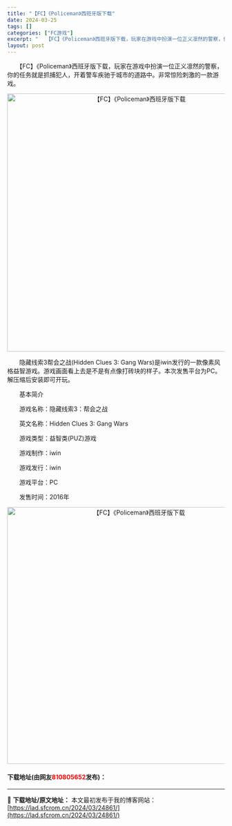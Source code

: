 ```yaml
---
title: "【FC】《Policeman》西班牙版下载"
date: 2024-03-25
tags: []
categories: ["FC游戏"]
excerpt: "　　【FC】《Policeman》西班牙版下载，玩家在游戏中扮演一位正义凛然的警察，你的任务就是抓捕犯人，开着警车疾驰于城市的道路中。非常惊险刺激的一款游戏。 　　隐藏线索3帮会之战(Hidden Clues 3: Gang Wars)是iwin发行的一款像素风格益智游戏。游戏画面看上去是不是有点像&hellip;"
layout: post
---
```


 <p>　　【FC】《Policeman》西班牙版下载，玩家在游戏中扮演一位正义凛然的警察，你的任务就是抓捕犯人，开着警车疾驰于城市的道路中。非常惊险刺激的一款游戏。</p> <p align="center"><img align="" border="0" src="https://lad.sfcrom.cn/wp-content/uploads/2024/03/20240325_660197d3b905b.png" width="598" alt="【FC】《Policeman》西班牙版下载" /></p> <p>　　隐藏线索3帮会之战(Hidden Clues 3: Gang Wars)是iwin发行的一款像素风格益智游戏。游戏画面看上去是不是有点像打砖块的样子。本次发售平台为PC。解压缩后安装即可开玩。</p> <p>　　基本简介</p> <p>　　游戏名称：隐藏线索3：帮会之战</p> <p>　　英文名称：Hidden Clues 3: Gang Wars</p> <p>　　游戏类型：益智类(PUZ)游戏</p> <p>　　游戏制作：iwin</p> <p>　　游戏发行：iwin</p> <p>　　游戏平台：PC</p> <p>　　发售时间：2016年</p> <p align="center"><img align="" border="0" src="https://lad.sfcrom.cn/wp-content/uploads/2024/03/20240325_660197d4c1b51.png" width="595" alt="【FC】《Policeman》西班牙版下载" /></p> <p><h4>下载地址(由网友<font color="red">810805652</font>发布)：</h4></p> 

---
📖 **下载地址/原文地址：** 本文最初发布于我的博客网站：[https://lad.sfcrom.cn/2024/03/24861/](https://lad.sfcrom.cn/2024/03/24861/)
